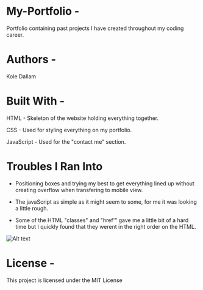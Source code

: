 # My-Portfolio -
Portfolio containing past projects I have created throughout my coding career.

# Authors -
Kole Dallam

# Built With -
HTML - Skeleton of the website holding everything together.

CSS - Used for styling everything on my portfolio.

JavaScript - Used for the "contact me" section.

# Troubles I Ran Into
- Positioning boxes and trying my best to get everything lined up without creating overflow when transfering
to mobile view.

- The javaScript as simple as it might seem to some, for me it was looking a little rough.

- Some of the HTML "classes" and "href'" gave me a little bit of a hard time but I quickly found that they werent in the right order on the HTML.

![Alt text](https://i.imgur.com/VNTSJn6.png "Porfolio Screenshot")





# License -
This project is licensed under the MIT License
